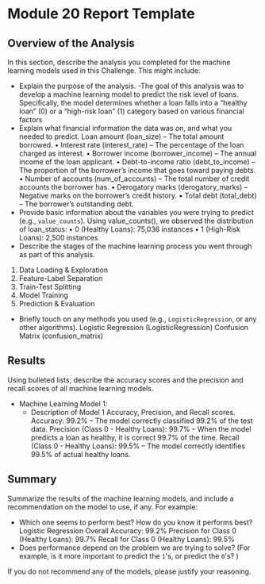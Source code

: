 # Module 20 Report Template

## Overview of the Analysis

In this section, describe the analysis you completed for the machine learning models used in this Challenge. This might include:

* Explain the purpose of the analysis.
-The goal of this analysis was to develop a machine learning model to predict the risk level of loans. Specifically, the model determines whether a loan falls into a “healthy loan” (0) or a “high-risk loan” (1) category based on various financial factors
* Explain what financial information the data was on, and what you needed to predict.
  Loan amount (loan_size) – The total amount borrowed.
	•	Interest rate (interest_rate) – The percentage of the loan charged as interest.
	•	Borrower income (borrower_income) – The annual income of the loan applicant.
	•	Debt-to-income ratio (debt_to_income) – The proportion of the borrower’s income that goes toward paying debts.
	•	Number of accounts (num_of_accounts) – The total number of credit accounts the borrower has.
	•	Derogatory marks (derogatory_marks) – Negative marks on the borrower’s credit history.
	•	Total debt (total_debt) – The borrower’s outstanding debt.
* Provide basic information about the variables you were trying to predict (e.g., `value_counts`).
Using value_counts(), we observed the distribution of loan_status:
	•	0 (Healthy Loans): 75,036 instances 
	•	1 (High-Risk Loans): 2,500 instances 
* Describe the stages of the machine learning process you went through as part of this analysis.
1.	Data Loading & Exploration
2.	Feature-Label Separation
3.	Train-Test Splitting
4.	Model Training
5.	Prediction & Evaluation
* Briefly touch on any methods you used (e.g., `LogisticRegression`, or any other algorithms).
	Logistic Regression (LogisticRegression)
	Confusion Matrix (confusion_matrix)
## Results

Using bulleted lists, describe the accuracy scores and the precision and recall scores of all machine learning models.

* Machine Learning Model 1:
    * Description of Model 1 Accuracy, Precision, and Recall scores.
Accuracy: 99.2% – The model correctly classified 99.2% of the test data.
Precision (Class 0 - Healthy Loans): 99.7% – When the model predicts a loan as healthy, it is correct 99.7% of the time.
Recall (Class 0 - Healthy Loans): 99.5% – The model correctly identifies 99.5% of actual healthy loans.

## Summary

Summarize the results of the machine learning models, and include a recommendation on the model to use, if any. For example:

* Which one seems to perform best? How do you know it performs best?
Logistic Regression
Overall Accuracy: 99.2%
Precision for Class 0 (Healthy Loans): 99.7%
Recall for Class 0 (Healthy Loans): 99.5%
* Does performance depend on the problem we are trying to solve? (For example, is it more important to predict the `1`'s, or predict the `0`'s? )

If you do not recommend any of the models, please justify your reasoning.

